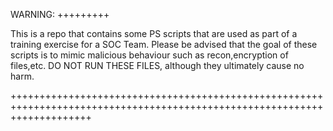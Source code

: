 WARNING:
+++++++++

This is a repo that contains some PS scripts that are used as part of a training exercise for a SOC Team.
Please be advised that the goal of these scripts is to mimic malicious behaviour such as recon,encryption of files,etc.
DO NOT RUN THESE FILES, although they ultimately cause no harm.

++++++++++++++++++++++++++++++++++++++++++++++++++++++++++++++++++++++++++++++++++++++++++++++++++++++++++++++++++++++++++
